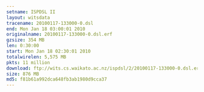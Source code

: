 ```yaml
---
setname: ISPDSL II
layout: witsdata
tracename: 20100117-133000-0.dsl
end: Mon Jan 18 03:00:01 2010
originalname: 20100117-133000-0.dsl.erf
gzsize: 354 MB
len: 0:30:00
start: Mon Jan 18 02:30:01 2010
totalwirelen: 5,575 MB
pkts: 11 million
download: ftp://wits.cs.waikato.ac.nz/ispdsl/2/20100117-133000-0.dsl.erf.gz
size: 876 MB
md5: f81b61a992dca648fb3ab1980d9cca37
---
```

